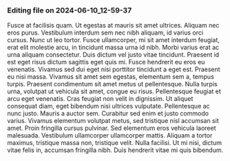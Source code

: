 

### Editing file on 2024-06-10_12-59-37

Fusce at facilisis quam. Ut egestas at mauris sit amet ultrices. Aliquam nec eros purus. Vestibulum interdum sem nec nibh aliquam, id varius orci cursus. Nunc ut leo tortor. Fusce ullamcorper, mi sit amet interdum feugiat, erat elit molestie arcu, in tincidunt massa urna id nibh. Morbi varius erat ac urna aliquam consectetur.
Duis dictum vel justo vitae tincidunt. Praesent id est eget risus dictum sagittis eget quis mi. Fusce hendrerit eu eros eu venenatis. Vivamus sed dui eget nisi porttitor tincidunt a eget est. Praesent eu nisi massa. Vivamus sit amet sem egestas, elementum sem a, tempus turpis. Praesent condimentum sit amet metus ut pellentesque. Nulla turpis urna, volutpat ut vehicula sit amet, congue eu risus. Pellentesque feugiat et arcu eget venenatis. Cras feugiat non velit in dignissim.
Ut aliquet consequat diam, eget bibendum nisi ultrices vulputate. Pellentesque ac nunc justo. Mauris a auctor sem. Curabitur sed enim et justo commodo varius. Vivamus elementum volutpat metus, sed tristique nisl accumsan sit amet. Proin fringilla cursus pulvinar. Sed elementum eros vehicula laoreet malesuada. Vestibulum ullamcorper ullamcorper mattis. Aliquam a tortor maximus, tristique massa non, tristique velit. Nulla facilisi. Ut mi nisi, dictum vitae felis in, accumsan fringilla nibh. Duis hendrerit vitae mi quis bibendum.


